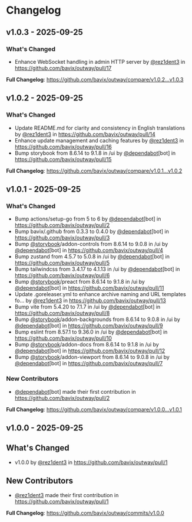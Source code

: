 # Changelog

## v1.0.3 - 2025-09-25

### What's Changed

* Enhance WebSocket handling in admin HTTP server by [@rez1dent3](https://github.com/rez1dent3) in https://github.com/bavix/outway/pull/17

**Full Changelog**: https://github.com/bavix/outway/compare/v1.0.2...v1.0.3

## v1.0.2 - 2025-09-25

### What's Changed

* Update README.md for clarity and consistency in English translations by [@rez1dent3](https://github.com/rez1dent3) in https://github.com/bavix/outway/pull/14
* Enhance update management and caching features by [@rez1dent3](https://github.com/rez1dent3) in https://github.com/bavix/outway/pull/16
* Bump storybook from 8.6.14 to 9.1.8 in /ui by [@dependabot](https://github.com/dependabot)[bot] in https://github.com/bavix/outway/pull/15

**Full Changelog**: https://github.com/bavix/outway/compare/v1.0.1...v1.0.2

## v1.0.1 - 2025-09-25

### What's Changed

* Bump actions/setup-go from 5 to 6 by [@dependabot](https://github.com/dependabot)[bot] in https://github.com/bavix/outway/pull/2
* Bump bavix/.github from 0.3.3 to 0.4.0 by [@dependabot](https://github.com/dependabot)[bot] in https://github.com/bavix/outway/pull/3
* Bump [@storybook](https://github.com/storybook)/addon-controls from 8.6.14 to 9.0.8 in /ui by [@dependabot](https://github.com/dependabot)[bot] in https://github.com/bavix/outway/pull/4
* Bump zustand from 4.5.7 to 5.0.8 in /ui by [@dependabot](https://github.com/dependabot)[bot] in https://github.com/bavix/outway/pull/5
* Bump tailwindcss from 3.4.17 to 4.1.13 in /ui by [@dependabot](https://github.com/dependabot)[bot] in https://github.com/bavix/outway/pull/6
* Bump [@storybook](https://github.com/storybook)/preact from 8.6.14 to 9.1.8 in /ui by [@dependabot](https://github.com/dependabot)[bot] in https://github.com/bavix/outway/pull/11
* Update .goreleaser.yml to enhance archive naming and URL templates fo… by [@rez1dent3](https://github.com/rez1dent3) in https://github.com/bavix/outway/pull/13
* Bump vite from 5.4.20 to 7.1.7 in /ui by [@dependabot](https://github.com/dependabot)[bot] in https://github.com/bavix/outway/pull/8
* Bump [@storybook](https://github.com/storybook)/addon-backgrounds from 8.6.14 to 9.0.8 in /ui by [@dependabot](https://github.com/dependabot)[bot] in https://github.com/bavix/outway/pull/9
* Bump eslint from 8.57.1 to 9.36.0 in /ui by [@dependabot](https://github.com/dependabot)[bot] in https://github.com/bavix/outway/pull/10
* Bump [@storybook](https://github.com/storybook)/addon-docs from 8.6.14 to 9.1.8 in /ui by [@dependabot](https://github.com/dependabot)[bot] in https://github.com/bavix/outway/pull/12
* Bump [@storybook](https://github.com/storybook)/addon-viewport from 8.6.14 to 9.0.8 in /ui by [@dependabot](https://github.com/dependabot)[bot] in https://github.com/bavix/outway/pull/7

### New Contributors

* [@dependabot](https://github.com/dependabot)[bot] made their first contribution in https://github.com/bavix/outway/pull/2

**Full Changelog**: https://github.com/bavix/outway/compare/v1.0.0...v1.0.1

## v1.0.0 - 2025-09-25

## What's Changed

* v1.0.0 by [@rez1dent3](https://github.com/rez1dent3) in https://github.com/bavix/outway/pull/1

## New Contributors

* [@rez1dent3](https://github.com/rez1dent3) made their first contribution in https://github.com/bavix/outway/pull/1

**Full Changelog**: https://github.com/bavix/outway/commits/v1.0.0
